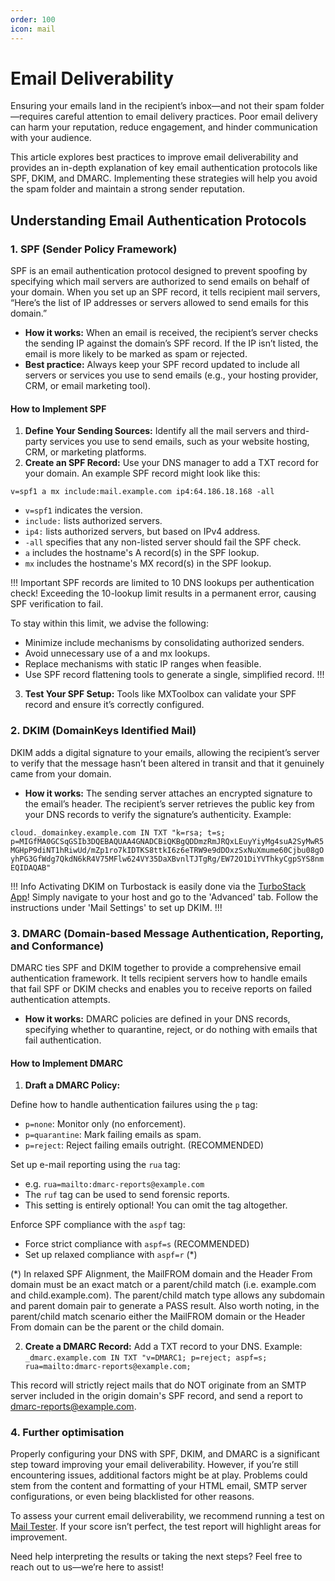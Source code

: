 ```yaml
---
order: 100
icon: mail
---
```

# Email Deliverability
Ensuring your emails land in the recipient’s inbox—and not their spam folder—requires careful attention to email delivery practices. Poor email delivery can harm your reputation, reduce engagement, and hinder communication with your audience.

This article explores best practices to improve email deliverability and provides an in-depth explanation of key email authentication protocols like SPF, DKIM, and DMARC. Implementing these strategies will help you avoid the spam folder and maintain a strong sender reputation.

## Understanding Email Authentication Protocols

### 1. SPF (Sender Policy Framework)
SPF is an email authentication protocol designed to prevent spoofing by specifying which mail servers are authorized to send emails on behalf of your domain. When you set up an SPF record, it tells recipient mail servers, “Here’s the list of IP addresses or servers allowed to send emails for this domain.”

- **How it works:** When an email is received, the recipient’s server checks the sending IP against the domain’s SPF record. If the IP isn’t listed, the email is more likely to be marked as spam or rejected.
- **Best practice:** Always keep your SPF record updated to include all servers or services you use to send emails (e.g., your hosting provider, CRM, or email marketing tool).

#### How to Implement SPF
1. **Define Your Sending Sources:** Identify all the mail servers and third-party services you use to send emails, such as your website hosting, CRM, or marketing platforms.
2. **Create an SPF Record:** Use your DNS manager to add a TXT record for your domain. An example SPF record might look like this:

`v=spf1 a mx include:mail.example.com ip4:64.186.18.168 -all`

- `v=spf1` indicates the version.
- `include:` lists authorized servers.
- `ip4:` lists authorized servers, but based on IPv4 address.
- `-all` specifies that any non-listed server should fail the SPF check.
- `a` includes the hostname's A record(s) in the SPF lookup.
- `mx` includes the hostname's MX record(s) in the SPF lookup.

!!! Important
SPF records are limited to 10 DNS lookups per authentication check! Exceeding the 10-lookup limit results in a permanent error, causing SPF verification to fail.

To stay within this limit, we advise the following:

- Minimize include mechanisms by consolidating authorized senders.
- Avoid unnecessary use of a and mx lookups.
- Replace mechanisms with static IP ranges when feasible.
- Use SPF record flattening tools to generate a single, simplified record.
!!!

3. **Test Your SPF Setup:** Tools like MXToolbox can validate your SPF record and ensure it’s correctly configured.

### 2. DKIM (DomainKeys Identified Mail)
DKIM adds a digital signature to your emails, allowing the recipient’s server to verify that the message hasn’t been altered in transit and that it genuinely came from your domain.

- **How it works:** The sending server attaches an encrypted signature to the email’s header. The recipient’s server retrieves the public key from your DNS records to verify the signature’s authenticity. Example:

`cloud._domainkey.example.com IN TXT "k=rsa; t=s; p=MIGfMA0GCSqGSIb3DQEBAQUAA4GNADCBiQKBgQDDmzRmJRQxLEuyYiyMg4suA2SyMwR5MGHpP9diNT1hRiwUd/mZp1ro7kIDTKS8ttkI6z6eTRW9e9dDOxzSxNuXmume60Cjbu08gOyhPG3GfWdg7QkdN6kR4V75MFlw624VY35DaXBvnlTJTgRg/EW72O1DiYVThkyCgpSYS8nmEQIDAQAB"`

!!! Info
Activating DKIM on Turbostack is easily done via the [TurboStack App](https://my.turbostack.app "TurboStack App")! Simply navigate to your host and go to the 'Advanced' tab. Follow the instructions under 'Mail Settings' to set up DKIM.
!!!

### 3. DMARC (Domain-based Message Authentication, Reporting, and Conformance)
DMARC ties SPF and DKIM together to provide a comprehensive email authentication framework. It tells recipient servers how to handle emails that fail SPF or DKIM checks and enables you to receive reports on failed authentication attempts.

- **How it works:** DMARC policies are defined in your DNS records, specifying whether to quarantine, reject, or do nothing with emails that fail authentication.

#### How to Implement DMARC
1. **Draft a DMARC Policy:** 

Define how to handle authentication failures using the `p` tag:
- `p=none`: Monitor only (no enforcement).
- `p=quarantine`: Mark failing emails as spam.
- `p=reject`: Reject failing emails outright. (RECOMMENDED)

Set up e-mail reporting using the `rua` tag: 
- e.g. `rua=mailto:dmarc-reports@example.com`
- The `ruf` tag can be used to send forensic reports.
- This setting is entirely optional! You can omit the tag altogether.

Enforce SPF compliance with the `aspf` tag:
- Force strict compliance with `aspf=s` (RECOMMENDED)
- Set up relaxed compliance with `aspf=r` (*)

(*) In relaxed SPF Alignment, the MailFROM domain and the Header From domain must be an exact match or a parent/child match (i.e. example.com and child.example.com). The parent/child match type allows any subdomain and parent domain pair to generate a PASS result. Also worth noting, in the parent/child match scenario either the MailFROM domain or the Header From domain can be the parent or the child domain.

2. **Create a DMARC Record:** Add a TXT record to your DNS. Example:
`_dmarc.example.com IN TXT "v=DMARC1; p=reject; aspf=s; rua=mailto:dmarc-reports@example.com;`

This record will strictly reject mails that do NOT originate from an SMTP server included in the origin domain's SPF record, and send a report to dmarc-reports@example.com.

### 4. Further optimisation
Properly configuring your DNS with SPF, DKIM, and DMARC is a significant step toward improving your email deliverability. However, if you’re still encountering issues, additional factors might be at play. Problems could stem from the content and formatting of your HTML email, SMTP server configurations, or even being blacklisted for other reasons.

To assess your current email deliverability, we recommend running a test on [Mail Tester](https://mail-tester.com "Mail Tester"). If your score isn’t perfect, the test report will highlight areas for improvement.

Need help interpreting the results or taking the next steps? Feel free to reach out to us—we’re here to assist!